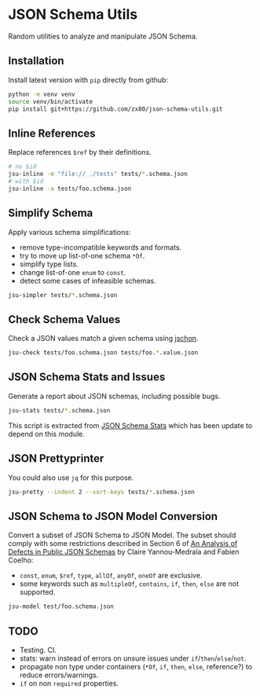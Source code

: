 # JSON Schema Utils

Random utilities to analyze and manipulate JSON Schema.

## Installation

Install latest version with `pip` directly from github:

```sh
python -m venv venv
source venv/bin/activate
pip install git+https://github.com/zx80/json-schema-utils.git
```

## Inline References

Replace references `$ref` by their definitions.

```sh
# no $id
jsu-inline -m "file:// ./tests" tests/*.schema.json
# with $id
jsu-inline -a tests/foo.schema.json
```

## Simplify Schema

Apply various schema simplifications:

- remove type-incompatible keywords and formats.
- try to move up list-of-one schema `*Of`.
- simplify type lists.
- change list-of-one `enum` to `const`.
- detect some cases of infeasible schemas.

```sh
jsu-simpler tests/*.schema.json
```

## Check Schema Values

Check a JSON values match a given schema using
[jschon](https://github.com/marksparkza/jschon).

```sh
jsu-check tests/foo.schema.json tests/foo.*.value.json
```

## JSON Schema Stats and Issues

Generate a report about JSON schemas, including possible bugs.

```sh
jsu-stats tests/*.schema.json
```

This script is extracted from [JSON Schema Stats](https://github.com/clairey-zx81/json-schema-stats)
which has been update to depend on this module.

## JSON Prettyprinter

You could also use `jq` for this purpose.

```sh
jsu-pretty --indent 2 --sort-keys tests/*.schema.json
```

## JSON Schema to JSON Model Conversion

Convert a subset of JSON Schema to JSON Model.
The subset should comply with some restrictions described in Section 6 of
[An Analysis of Defects in Public JSON Schemas](https://minesparis-psl.hal.science/hal-04415517/file/A-794-DepotHAL.pdf)
by Claire Yannou-Medrala and Fabien Coelho:

- `const`, `enum`, `$ref`, `type`, `allOf`, `anyOf`, `oneOf` are exclusive.
- some keywords such as `multipleOf`, `contains`, `if`, `then`, `else` are not supported.

```sh
jsu-model test/foo.schema.json
```

## TODO

- Testing. CI.
- stats: warn instead of errors on unsure issues under `if`/`then`/`else`/`not`.
- propagate non type under containers (`*Of`, `if`, `then`, `else`, reference?)
  to reduce errors/warnings.
- `if` on non `required` properties.
